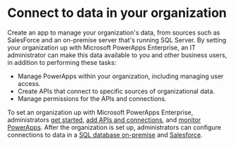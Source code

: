 <properties
	pageTitle="Connect to data in your organization | Microsoft PowerApps"
	description="Build an app based on data from on-premise SQL Server or Salesforce."
	services=""
	suite="powerapps"
	documentationCenter="na"
	authors="AFTOwen"
	manager="dwrede"
	editor=""
	tags=""/>

<tags
   ms.service="powerapps"
   ms.devlang="na"
   ms.topic="article"
   ms.tgt_pltfrm="na"
   ms.workload="na"
   ms.date="11/19/2015"
   ms.author="anneta"/>

# Connect to data in your organization #

Create an app to manage your organization's data, from sources such as SalesForce and an on-premise server that's running SQL Server. By setting your organization up with Microsoft PowerApps Enterprise, an IT administrator can make this data available to you and other business users, in addition to performing these tasks:
- Manage PowerApps within your organization, including managing user access.
- Create APIs that connect to specific sources of organizational data.
- Manage permissions for the APIs and connections.

To set an organization up with Microsoft PowerApps Enterprise, administrators [get started](https://azure.microsoft.com/documentation/articles/powerapps-get-started-azure-portal), [add APIs and connections](https://azure.microsoft.com/documentation/articles/powerapps-develop-api), and [monitor PowerApps](https://azure.microsoft.com/documentation/articles/powerapps-manage-monitor-usage). After the organization is set up, administrators can configure connections to data in a [SQL database on-premise](https://azure.microsoft.com/documentation/articles/powerapps-create-api-sqlserver) and [Salesforce](https://azure.microsoft.com/documentation/articles/powerapps-create-api-salesforce).
